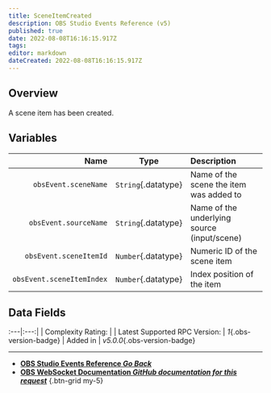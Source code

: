 ```yaml
---
title: SceneItemCreated
description: OBS Studio Events Reference (v5)
published: true
date: 2022-08-08T16:16:15.917Z
tags: 
editor: markdown
dateCreated: 2022-08-08T16:16:15.917Z
---
```


## Overview
A scene item has been created.

## Variables
Name | Type | Description | 
----:|:----:|:------------|
`obsEvent.sceneName` | `String`{.datatype} | Name of the scene the item was added to
`obsEvent.sourceName` | `String`{.datatype} | Name of the underlying source (input/scene)
`obsEvent.sceneItemId` | `Number`{.datatype} | Numeric ID of the scene item
`obsEvent.sceneItemIndex` | `Number`{.datatype} | Index position of the item

## Data Fields
:---|:---:|
| Complexity Rating: | <span class="stars stars--3"></span>
| Latest Supported RPC Version: | *1*{.obs-version-badge}
| Added in | *v5.0.0*{.obs-version-badge}

---

- [<i class="mdi mdi-chevron-left"></i>**OBS Studio Events Reference *Go Back***](/en/Broadcasters/OBS/Events)
- [<i class="mdi mdi-github"></i> **OBS WebSocket Documentation *GitHub documentation for this request***](https://github.com/obsproject/obs-websocket/blob/master/docs/generated/protocol.md#sceneitemcreated)
{.btn-grid my-5}